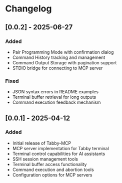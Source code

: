 # Changelog

## [0.0.2] - 2025-06-27

### Added
- Pair Programming Mode with confirmation dialog
- Command History tracking and management
- Command Output Storage with pagination support
- STDIO bridge for connecting to MCP server

### Fixed
- JSON syntax errors in README examples
- Terminal buffer retrieval for long outputs
- Command execution feedback mechanism

## [0.0.1] - 2025-04-12

### Added
- Initial release of Tabby-MCP
- MCP server implementation for Tabby terminal
- Terminal control capabilities for AI assistants
- SSH session management tools
- Terminal buffer access functionality
- Command execution and abortion tools
- Configuration options for MCP servers